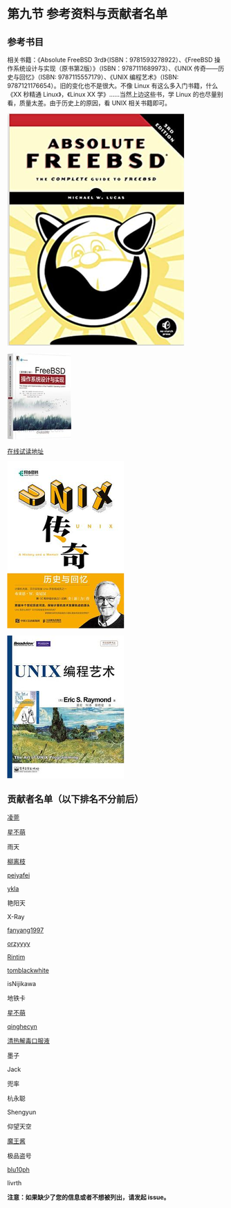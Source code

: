 # 第九节 参考资料与贡献者名单

## 参考书目

相关书籍：《Absolute FreeBSD 3rd》（ISBN：9781593278922）、《FreeBSD 操作系统设计与实现（原书第2版）》（ISBN：9787111689973）、《UNIX 传奇——历史与回忆》（ISBN: 9787115557179）、《UNIX 编程艺术》（ISBN: 9787121176654）。旧的变化也不是很大。不像 Linux 有这么多入门书籍，什么 《XX 秒精通 Linux》，《Linux XX 学》……当然上边这些书，学 Linux 的也尽量别看，质量太差。由于历史上的原因，看 UNIX 相关书籍即可。

![Absolute FreeBSD, 3rd Edition: The Complete Guide to FreeBS](../.gitbook/assets/QQ图片20220527141115.png)

![FreeBSD 操作系统设计与实现（原书第2版）](../.gitbook/assets/zcover.jpg)

[在线试读地址](http://images.china-pub.com/ebook8080001-8085000/8084481/ch01.pdf)

![UNIX 传奇：历史与回忆](../.gitbook/assets/unixchuanqi.jpg)

![UNIX 编程艺术](../.gitbook/assets/s11345267.jpg)

## 贡献者名单（以下排名不分前后）

[凌莞](https://clansty.com)

[星不萌](https://www.moebsd.cn)

雨天

[柳离枝](https://github.com/liulitchi)

[peiyafei](https://github.com/peiyafei)

[ykla](https://github.com/ykla)

艳阳天

X-Ray

[fanyang1997](https://github.com/fanyang1997)

[orzyyyy](https://github.com/orzyyyy)

[Rintim](https://github.com/Rintim)

[tomblackwhite](https://github.com/tomblackwhite)

isNijikawa

地铁卡

[星不萌](https://www.moebsd.cn)

[qinghecyn](https://github.com/qinghecyn)

[清热解毒口服液](https://linuxacme.cn)

墨子

Jack

兜率

杭永聪

Shengyun

仰望天空

[魔王酱](https://github.com/maouchandesu)

极品盗号

[blu10ph](https://github.com/blu10ph)

livrth

**注意：如果缺少了您的信息或者不想被列出，请发起 issue。**
